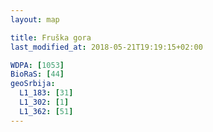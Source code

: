 ```yaml
---
layout: map

title: Fruška gora
last_modified_at: 2018-05-21T19:19:15+02:00

WDPA: [1053]
BioRaS: [44]
geoSrbija:
  L1_183: [31]
  L1_302: [1]
  L1_362: [51]
---
```

